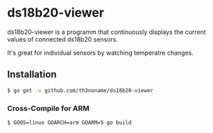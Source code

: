 # ds18b20-viewer 

ds18b20-viewer is a programm that continuously displays the current values of connected ds18b20 sensors.

It's great for  individual sensors by watching temperatre changes.


## Installation

```sh
$ go get -v github.com/th3noname/ds18b20-viewer
```
### Cross-Compile for ARM

```sh
$ GOOS=linux GOARCH=arm GOARM=5 go build
```